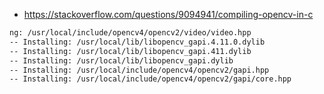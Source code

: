 - https://stackoverflow.com/questions/9094941/compiling-opencv-in-c

```bash
ng: /usr/local/include/opencv4/opencv2/video/video.hpp
-- Installing: /usr/local/lib/libopencv_gapi.4.11.0.dylib
-- Installing: /usr/local/lib/libopencv_gapi.411.dylib
-- Installing: /usr/local/lib/libopencv_gapi.dylib
-- Installing: /usr/local/include/opencv4/opencv2/gapi.hpp
-- Installing: /usr/local/include/opencv4/opencv2/gapi/core.hpp

```
